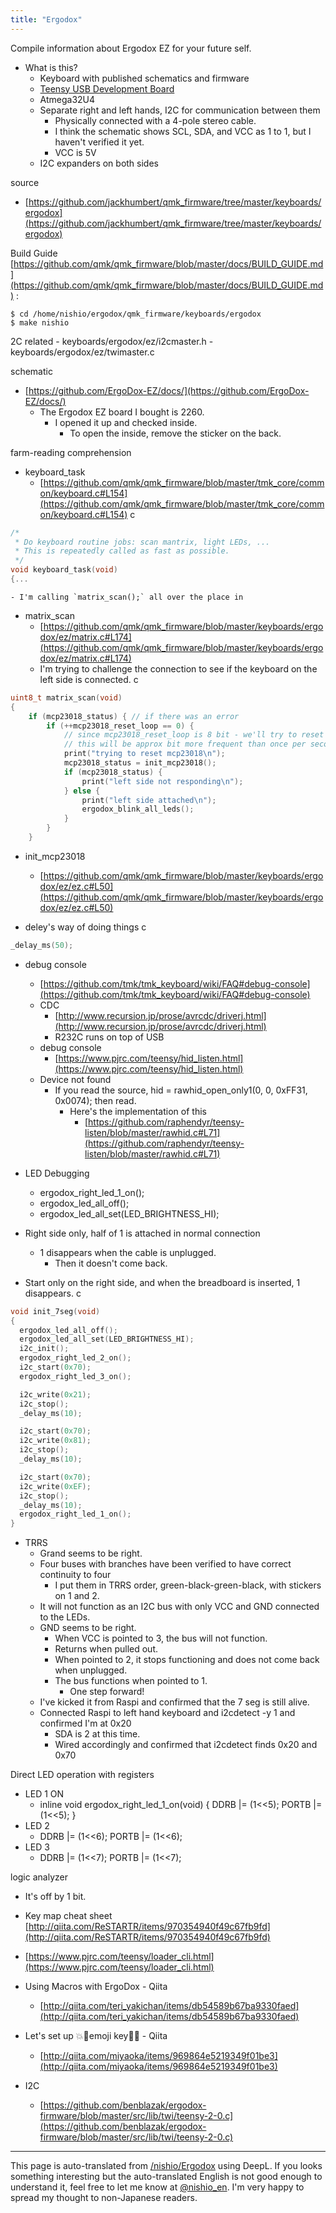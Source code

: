 ```yaml
---
title: "Ergodox"
---
```


Compile information about Ergodox EZ for your future self.

- What is this?
    - Keyboard with published schematics and firmware
    - [Teensy USB Development Board](https://www.pjrc.com/teensy/)
    - Atmega32U4
    - Separate right and left hands, I2C for communication between them
        - Physically connected with a 4-pole stereo cable.
        - I think the schematic shows SCL, SDA, and VCC as 1 to 1, but I haven't verified it yet.
        - VCC is 5V
    - I2C expanders on both sides

source
- [https://github.com/jackhumbert/qmk_firmware/tree/master/keyboards/ergodox](https://github.com/jackhumbert/qmk_firmware/tree/master/keyboards/ergodox)

Build Guide [https://github.com/qmk/qmk_firmware/blob/master/docs/BUILD_GUIDE.md](https://github.com/qmk/qmk_firmware/blob/master/docs/BUILD_GUIDE.md)
:

```
$ cd /home/nishio/ergodox/qmk_firmware/keyboards/ergodox
$ make nishio
```


2C related
    - keyboards/ergodox/ez/i2cmaster.h
    - keyboards/ergodox/ez/twimaster.c

schematic
- [https://github.com/ErgoDox-EZ/docs/](https://github.com/ErgoDox-EZ/docs/)
    - The Ergodox EZ board I bought is 2260.
        - I opened it up and checked inside.
            - To open the inside, remove the sticker on the back.

farm-reading comprehension
- keyboard_task
    - [https://github.com/qmk/qmk_firmware/blob/master/tmk_core/common/keyboard.c#L154](https://github.com/qmk/qmk_firmware/blob/master/tmk_core/common/keyboard.c#L154)
c

```c
/*
 * Do keyboard routine jobs: scan mantrix, light LEDs, ...
 * This is repeatedly called as fast as possible.
 */
void keyboard_task(void)
{...
```

    - I'm calling `matrix_scan();` all over the place in
- matrix_scan
    - [https://github.com/qmk/qmk_firmware/blob/master/keyboards/ergodox/ez/matrix.c#L174](https://github.com/qmk/qmk_firmware/blob/master/keyboards/ergodox/ez/matrix.c#L174)
    - I'm trying to challenge the connection to see if the keyboard on the left side is connected.
c

```c
uint8_t matrix_scan(void)
{
    if (mcp23018_status) { // if there was an error
        if (++mcp23018_reset_loop == 0) {
            // since mcp23018_reset_loop is 8 bit - we'll try to reset once in 255 matrix scans
            // this will be approx bit more frequent than once per second
            print("trying to reset mcp23018\n");
            mcp23018_status = init_mcp23018();
            if (mcp23018_status) {
                print("left side not responding\n");
            } else {
                print("left side attached\n");
                ergodox_blink_all_leds();
            }
        }
    }
```

- init_mcp23018
    - [https://github.com/qmk/qmk_firmware/blob/master/keyboards/ergodox/ez/ez.c#L50](https://github.com/qmk/qmk_firmware/blob/master/keyboards/ergodox/ez/ez.c#L50)

- deley's way of doing things
c

```c
_delay_ms(50);
```


- debug console
    - [https://github.com/tmk/tmk_keyboard/wiki/FAQ#debug-console](https://github.com/tmk/tmk_keyboard/wiki/FAQ#debug-console)
    - CDC
        - [http://www.recursion.jp/prose/avrcdc/driverj.html](http://www.recursion.jp/prose/avrcdc/driverj.html)
        - R232C runs on top of USB
    - debug console
        - [https://www.pjrc.com/teensy/hid_listen.html](https://www.pjrc.com/teensy/hid_listen.html)
    - Device not found
        - If you read the source, hid = rawhid_open_only1(0, 0, 0xFF31, 0x0074); then read.
            - Here's the implementation of this
                - [https://github.com/raphendyr/teensy-listen/blob/master/rawhid.c#L71](https://github.com/raphendyr/teensy-listen/blob/master/rawhid.c#L71)

- LED Debugging
    - ergodox_right_led_1_on();
    - ergodox_led_all_off();
    - ergodox_led_all_set(LED_BRIGHTNESS_HI);


- Right side only, half of 1 is attached in normal connection
    - 1 disappears when the cable is unplugged.
        - Then it doesn't come back.
- Start only on the right side, and when the breadboard is inserted, 1 disappears.
c

```c
void init_7seg(void)
{
  ergodox_led_all_off();
  ergodox_led_all_set(LED_BRIGHTNESS_HI);
  i2c_init();
  ergodox_right_led_2_on();
  i2c_start(0x70);
  ergodox_right_led_3_on();

  i2c_write(0x21);
  i2c_stop();
  _delay_ms(10);

  i2c_start(0x70);
  i2c_write(0x81);
  i2c_stop();
  _delay_ms(10);

  i2c_start(0x70);
  i2c_write(0xEF);
  i2c_stop();
  _delay_ms(10);
  ergodox_right_led_1_on();
}

```


- TRRS
    - Grand seems to be right.
    - Four buses with branches have been verified to have correct continuity to four
        - I put them in TRRS order, green-black-green-black, with stickers on 1 and 2.
    - It will not function as an I2C bus with only VCC and GND connected to the LEDs.
    - GND seems to be right.
        - When VCC is pointed to 3, the bus will not function.
        - Returns when pulled out.
        - When pointed to 2, it stops functioning and does not come back when unplugged.
        - The bus functions when pointed to 1.
            - One step forward!
    - I've kicked it from Raspi and confirmed that the 7 seg is still alive.
    - Connected Raspi to left hand keyboard and i2cdetect -y 1 and confirmed I'm at 0x20
        - SDA is 2 at this time.
        - Wired accordingly and confirmed that i2cdetect finds 0x20 and 0x70

Direct LED operation with registers
- LED 1 ON
    - inline void ergodox_right_led_1_on(void)    { DDRB |=  (1<<5); PORTB |=  (1<<5); }
- LED 2
    - DDRB |=  (1<<6); PORTB |=  (1<<6);
- LED 3
    - DDRB |=  (1<<7); PORTB |=  (1<<7);

logic analyzer
- It's off by 1 bit.



- Key map cheat sheet [http://qiita.com/ReSTARTR/items/970354940f49c67fb9fd](http://qiita.com/ReSTARTR/items/970354940f49c67fb9fd)
- [https://www.pjrc.com/teensy/loader_cli.html](https://www.pjrc.com/teensy/loader_cli.html)
- Using Macros with ErgoDox - Qiita
    - [http://qiita.com/teri_yakichan/items/db54589b67ba9330faed](http://qiita.com/teri_yakichan/items/db54589b67ba9330faed)
- Let's set up 💥🍣emoji key🍣💥 - Qiita
    - [http://qiita.com/miyaoka/items/969864e5219349f01be3](http://qiita.com/miyaoka/items/969864e5219349f01be3)
- I2C
    - [https://github.com/benblazak/ergodox-firmware/blob/master/src/lib/twi/teensy-2-0.c](https://github.com/benblazak/ergodox-firmware/blob/master/src/lib/twi/teensy-2-0.c)

---
This page is auto-translated from [/nishio/Ergodox](https://scrapbox.io/nishio/Ergodox) using DeepL. If you looks something interesting but the auto-translated English is not good enough to understand it, feel free to let me know at [@nishio_en](https://twitter.com/nishio_en). I'm very happy to spread my thought to non-Japanese readers.